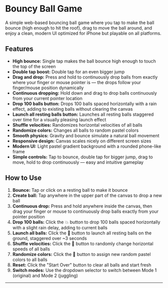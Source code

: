 # Bouncy Ball Game

A simple web-based bouncing ball game where you tap to make the ball bounce (high enough to hit the roof), drag to move the ball around, and enjoy a clean, modern UI optimized for iPhone but playable on all platforms.

## Features

- **High bounce:** Single tap makes the ball bounce high enough to touch the top of the screen  
- **Double tap boost:** Double tap for an even bigger jump  
- **Drag and drop:** Press and hold to continuously drop balls from exactly where your finger or mouse pointer is — the drops follow your finger/mouse position dynamically  
- **Continuous dropping:** Hold down and drag to drop balls continuously from your current pointer location  
- **Drop 100 balls button:** Drops 100 balls spaced horizontally with a rain effect, adding to existing balls without clearing the canvas  
- **Launch all resting balls button:** Launches all resting balls staggered over time for a visually pleasing launch effect  
- **Shuffle velocities:** Randomizes horizontal velocities of all balls  
- **Randomize colors:** Changes all balls to random pastel colors  
- **Smooth physics:** Gravity and bounce simulate a natural ball movement  
- **Responsive design:** Canvas scales nicely on different screen sizes  
- **Modern UI:** Light pastel gradient background with a rounded phone-like frame  
- **Simple controls:** Tap to bounce, double tap for bigger jump, drag to move, hold to drop continuously — easy and intuitive gameplay  

## How to Use

1. **Bounce:** Tap or click on a resting ball to make it bounce  
2. **Create ball:** Tap anywhere in the upper part of the canvas to drop a new ball  
3. **Continuous drop:** Press and hold anywhere inside the canvas, then drag your finger or mouse to continuously drop balls exactly from your pointer position  
4. **Drop 100 balls:** Click the 💥 button to drop 100 balls spaced horizontally with a slight rain delay, adding to current balls  
5. **Launch all balls:** Click the 🚀 button to launch all resting balls on the ground, staggered over ~3 seconds  
6. **Shuffle velocities:** Click the 🔄 button to randomly change horizontal speeds of all balls  
7. **Randomize colors:** Click the 🌈 button to assign new random pastel colors to all balls  
8. **Reset:** Click the "Start Over" button to clear all balls and start fresh  
9. **Switch modes:** Use the dropdown selector to switch between Mode 1 (original) and Mode 2 (juggling)

---
